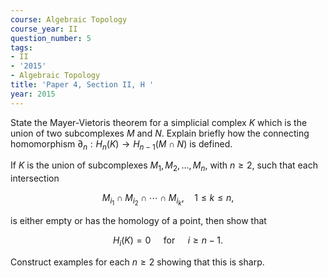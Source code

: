 ```yaml
---
course: Algebraic Topology
course_year: II
question_number: 5
tags:
- II
- '2015'
- Algebraic Topology
title: 'Paper 4, Section II, H '
year: 2015
---
```




State the Mayer-Vietoris theorem for a simplicial complex $K$ which is the union of two subcomplexes $M$ and $N$. Explain briefly how the connecting homomorphism $\partial_{n}: H_{n}(K) \rightarrow H_{n-1}(M \cap N)$ is defined.

If $K$ is the union of subcomplexes $M_{1}, M_{2}, \ldots, M_{n}$, with $n \geqslant 2$, such that each intersection

$$M_{i_{1}} \cap M_{i_{2}} \cap \cdots \cap M_{i_{k}}, \quad 1 \leqslant k \leqslant n,$$

is either empty or has the homology of a point, then show that

$$H_{i}(K)=0 \quad \text { for } \quad i \geqslant n-1 .$$

Construct examples for each $n \geqslant 2$ showing that this is sharp.